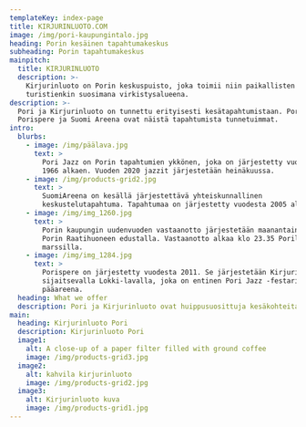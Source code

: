 ```yaml
---
templateKey: index-page
title: KIRJURINLUOTO.COM
image: /img/pori-kaupungintalo.jpg
heading: Porin kesäinen tapahtumakeskus
subheading: Porin tapahtumakeskus
mainpitch:
  title: KIRJURINLUOTO
  description: >-
    Kirjurinluoto on Porin keskuspuisto, joka toimii niin paikallisten kuin
    turistienkin suosimana virkistysalueena.
description: >-
  Pori ja Kirjurinluoto on tunnettu erityisesti kesätapahtumistaan. Pori Jazz,
  Porispere ja Suomi Areena ovat näistä tapahtumista tunnetuimmat. 
intro:
  blurbs:
    - image: /img/päälava.jpg
      text: >
        Pori Jazz on Porin tapahtumien ykkönen, joka on järjestetty vuodesta
        1966 alkaen. Vuoden 2020 jazzit järjestetään heinäkuussa.
    - image: /img/products-grid2.jpg
      text: >
        SuomiAreena on kesällä järjestettävä yhteiskunnallinen
        keskustelutapahtuma. Tapahtumaa on järjestetty vuodesta 2005 alkaen.
    - image: /img/img_1260.jpg
      text: >
        Porin kaupungin uudenvuoden vastaanotto järjestetään maanantaina 31.12.
        Porin Raatihuoneen edustalla. Vastaanotto alkaa klo 23.35 Porilaisten
        marssilla.
    - image: /img/img_1284.jpg
      text: >
        Porispere on järjestetty vuodesta 2011. Se järjestetään Kirjurinluodolla
        sijaitsevalla Lokki-lavalla, joka on entinen Pori Jazz -festarin
        pääareena.
  heading: What we offer
  description: Pori ja Kirjurinluoto ovat huippusuosittuja kesäkohteita. Tutustu tarkemmin!
main:
  heading: Kirjurinluoto Pori
  description: Kirjurinluoto Pori
  image1:
    alt: A close-up of a paper filter filled with ground coffee
    image: /img/products-grid3.jpg
  image2:
    alt: kahvila kirjurinluoto
    image: /img/products-grid2.jpg
  image3:
    alt: Kirjurinluoto kuva
    image: /img/products-grid1.jpg
---
```


